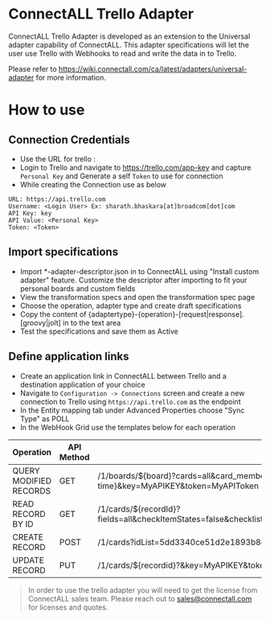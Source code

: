 # ConnectALL Trello Adapter 

ConnectALL Trello Adapter is developed as an extension to the Universal adapter capability of ConnectALL. This adapter specifications will let the user use Trello with Webhooks to read and write the data in to Trello. 

Please refer to https://wiki.connectall.com/ca/latest/adapters/universal-adapter for more information.


# How to use

## Connection Credentials
* Use the URL for trello :
* Login to Trello and navigate to https://trello.com/app-key and capture `Personal Key` and Generate a self `Token` to use for connection
* While creating the Connection use as below
```
URL: https://api.trello.com
Username: <Login User> Ex: sharath.bhaskara[at]broadcom[dot]com
API Key: key
API Value: <Personal Key>
Token: <Token>
```

## Import specifications
* Import *-adapter-descriptor.json in to ConnectALL using "Install custom adapter" feature. Customize the descriptor after importing to fit your personal boards and custom fields
* View the transformation specs and open the transformation spec page
* Choose the operation, adapter type and create draft specifications
* Copy the content of {adaptertype}-{operation}-[request|response].[groovy|jolt] in to the text area
* Test the specifications and save them as Active

## Define application links
* Create an application link in ConnectALL between Trello and a destination application of your choice
* Navigate to `Configuration -> Connections` screen and create a new connection to Trello using `https://api.trello.com` as the endpoint
* In the Entity mapping tab under Advanced Properties choose "Sync Type" as POLL
* In the WebHook Grid use the templates below for each operation

|Operation|API Method|Template|
|--- | --- | ---|
|QUERY MODIFIED RECORDS|GET|/1/boards/${board}?cards=all&card_members=true&card_member_fields=all&card_customFieldItems=true&cards_modifiedSince=${last-modified-time}&key=MyAPIKEY&token=MyAPIToken|
|READ RECORD BY ID|GET|/1/cards/${recordId}?fields=all&checkItemStates=false&checklists=all&checklist_fields=all&board=false&list=true&pluginData=false&customFieldItems=true&key=MyAPIKEY&token=MyAPIToken|
|CREATE RECORD|POST|/1/cards?idList=5dd3340ce51d2e1893b8ef7e&key=MyAPIKEY&token=MyAPIToken|
|UPDATE RECORD|PUT|/1/cards/${recordid}?&key=MyAPIKEY&token=MyAPIToken|

> In order to use the trello adapter you will need to get the license from ConnectALL sales team. Please reach out to sales@connectall.com for licenses and quotes.

